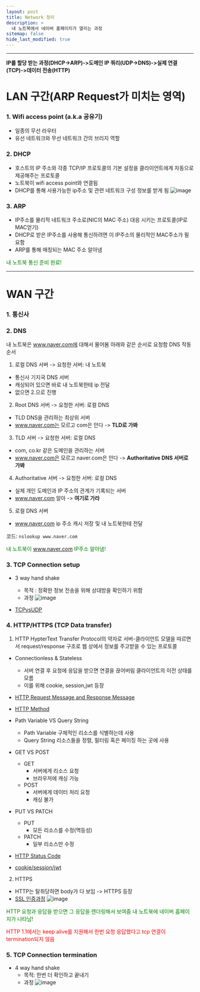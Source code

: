 ```yaml
---
layout: post
title: Network 정리
description: >
  내 노트북에서 네이버 홈페이지가 열리는 과정
sitemap: false
hide_last_modified: true
---
```


---
**IP를 할당 받는 과정(DHCP->ARP)->도메인 IP 쿼리(UDP->DNS)->실제 연결(TCP)->데이터 전송(HTTP)**

# LAN 구간(ARP Request가 미치는 영역)

### 1. Wifi access point (a.k.a 공유기)
- 일종의 무선 라우터
- 유선 네트워크와 무선 네트워크 간의 브리지 역할

### 2. DHCP
- 호스트의 IP 주소와 각종 TCP/IP 프로토콜의 기본 설정을 클라이언트에게 자동으로 제공해주는 프로토콜
- 노트북이 wifi access point와 연결됨
- DHCP를 통해 사용가능한 ip주소 및 관련 네트워크 구성 정보를 받게 됨
![image](https://github.com/inh2613/inh2613.github.io/assets/62206617/1b2c7ba7-dd8b-4799-a700-72568f1d06e2)

### 3. ARP
- IP주소를 물리적 네트워크 주소로(NIC의 MAC 주소) 대응 시키는 프로토콜(IP로 MAC얻기)
- DHCP로 받은 IP주소를 사용해 통신하려면 이 IP주소의 물리적인 MAC주소가 필요함 
- ARP를 통해 매칭되는 MAC 주소 알아냄

<span style="color:green"> 내 노트북 통신 준비 완료! </span>

---
# WAN 구간
### 1. 통신사

### 2. DNS
내 노트북은 www.naver.com에 대해서 물어봄 아래와 같은 순서로 요청함
DNS 작동 순서
1. 로컬 DNS 서버 -> 요청한 서버: 내 노트북
- 통신사 기지국 DNS 서버
- 캐싱되어 있으면 바로 내 노트북한테 ip 전달
- 없으면 2.으로 진행
2. Root DNS 서버 -> 요청한 서버: 로컬 DNS 
- TLD DNS을 관리하는 최상위 서버
- www.naver.com는 모르고 com은 안다 -> **TLD로 가봐**
3. TLD 서버 -> 요청한 서버: 로컬 DNS
- com, co.kr 같은 도메인을 관리하는 서버
- www.naver.com은 모르고 naver.com은 안다 -> **Authoritative DNS 서버로 가봐**
4. Authoritative 서버 -> 요청한 서버: 로컬 DNS
- 실제 개인 도메인과 IP 주소의 관계가 기록되는 서버
- www.naver.com 알아 -> **여기로 가라**
5. 로컬 DNS 서버
- www.naver.com ip 주소 캐시 저장 및 내 노트북한테 전달

 코드: `nslookup www.naver.com`

<span style="color:green"> 내 노트북이 www.naver.com IP주소 알아냄! </span>

### 3. TCP Connection setup
- 3 way hand shake
  - 목적 : 정확한 정보 전송을 위해 상대방을 확인하기 위함
  - 과정
  ![image](https://github.com/inh2613/inh2613.github.io/assets/62206617/4280d8a7-9738-45d0-a33f-6dd8f6f82ada)

- [TCPvsUDP](https://cocoon1787.tistory.com/757)

### 4. HTTP/HTTPS (TCP Data transfer)
1. HTTP
HypterText Transfer Protocol의 약자로 서버-클라이언트 모델을 따르면서 request/response 구조로 웹 상에서 정보를 주고받을 수 있는 프로토콜
- Connectionless & Stateless

  - 서버 연결 후 요청에 응답을 받으면 연결을 끊어버림
  클라이언트의 이전 상태를 모름
  - 이를 위해 cookie, session,jwt 등장

- [HTTP Request Message and Response Message](https://velog.io/@gparkkii/HTTPMessage)
- [HTTP Method](https://inpa.tistory.com/entry/WEB-%F0%9F%8C%90-HTTP-%EB%A9%94%EC%84%9C%EB%93%9C-%EC%A2%85%EB%A5%98-%ED%86%B5%EC%8B%A0-%EA%B3%BC%EC%A0%95-%F0%9F%92%AF-%EC%B4%9D%EC%A0%95%EB%A6%AC)
- Path Variable VS Query String
  - Path Variable
    구체적인 리소스를 식별하는데 사용
  -  Query String
    리소스들을 정렬, 필터링 혹은 페이징 하는 곳에 사용
- GET VS POST
  - GET
    - 서버에게 리소스 요청
    - 브라우저에 캐싱 가능
  - POST
    - 서버에게 데이터 처리 요청
    - 캐싱 불가
- PUT VS PATCH
  - PUT
    - 모든 리소스를 수정(멱등성)
  - PATCH
    - 일부 리소스만 수정

- [HTTP Status Code](https://inh2613.github.io/development/2023-06-18-HttpStatusCode/)
- [cookie/session/jwt]()

2. HTTPS
- HTTP는 탈취당하면 body가 다 보임 -> HTTPS 등장
- [SSL 인증과정](https://goodgid.github.io/TLS-SSL/#%EB%8C%80%EC%B9%AD%ED%82%A4)
  ![image](https://github.com/inh2613/inh2613.github.io/assets/62206617/2f7909a5-4814-46d2-b33e-a0cb37755471)

<span style="color:green"> HTTP 요청과 응답을 받으면 그 응답을 렌더링해서 보여줌 내 노트북에 네이버 홈페이지가 나타남! </span>

<span style="color:red"> HTTP 1.1에서는 keep alive를 지원해서 한번 요청 응답했다고 tcp 연결이 termination되지 않음 </span>

### 5. TCP Connection termination
- 4 way hand shake
  - 목적: 한번 더 확인하고 끝내기
  - 과정
  ![image](https://github.com/inh2613/inh2613.github.io/assets/62206617/2f5aa650-cf5f-482b-bb4a-a93a9e44a8f1)


